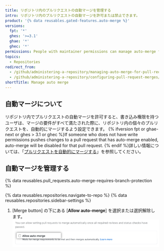 ```yaml
---
title: リポジトリ内のプルリクエストの自動マージを管理する
intro: リポジトリ内のプルリクエストの自動マージを許可または禁止できます。
product: '{% data reusables.gated-features.auto-merge %}'
versions:
  fpt: '*'
  ghes: '>=3.1'
  ghae: '*'
  ghec: '*'
permissions: People with maintainer permissions can manage auto-merge for pull requests in a repository.
topics:
  - Repositories
redirect_from:
  - /github/administering-a-repository/managing-auto-merge-for-pull-requests-in-your-repository
  - /github/administering-a-repository/configuring-pull-request-merges/managing-auto-merge-for-pull-requests-in-your-repository
shortTitle: Manage auto merge
---
```


## 自動マージについて

リポジトリ内でプルリクエストの自動マージを許可すると、書き込み権限を持つユーザは、マージの要件がすべて満たされた際に、リポジトリ内の個々のプルリクエストを、自動的にマージするよう設定できます。 {% ifversion fpt or ghae-next or ghes > 3.1 or ghec %}If someone who does not have write permissions pushes changes to a pull request that has auto-merge enabled, auto-merge will be disabled for that pull request. {% endif %}詳しい情報については、「[プルリクエストを自動的にマージする](/github/collaborating-with-issues-and-pull-requests/automatically-merging-a-pull-request)」を参照してください。

## 自動マージを管理する

{% data reusables.pull_requests.auto-merge-requires-branch-protection %}

{% data reusables.repositories.navigate-to-repo %}
{% data reusables.repositories.sidebar-settings %}
1. [Merge button] の下にある [**Allow auto-merge**] を選択または選択解除します。 ![自動マージを許可または禁止するチェックボックス](/assets/images/help/pull_requests/allow-auto-merge-checkbox.png)
